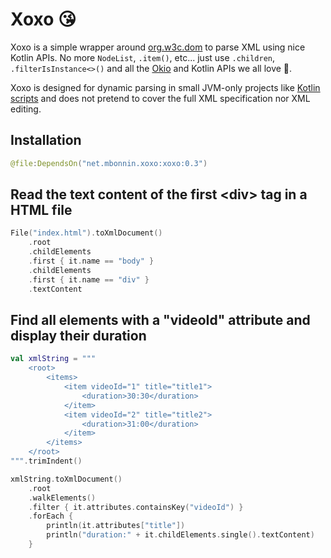 # Xoxo 😘

Xoxo is a simple wrapper around [org.w3c.dom](https://docs.oracle.com/javase/8/docs/api/index.html?org/w3c/dom/package-summary.html) to parse XML using nice Kotlin APIs. No more `NodeList`, `.item()`, etc... just use `.children`, `.filterIsInstance<>()` and all the [Okio](https://github.com/square/okio) and Kotlin APIs we all love 💙.

Xoxo is designed for dynamic parsing in small JVM-only projects like [Kotlin scripts](https://kotlinlang.org/docs/custom-script-deps-tutorial.html) and does not pretend to cover the full XML specification nor XML editing.

## Installation

```kotlin
@file:DependsOn("net.mbonnin.xoxo:xoxo:0.3")
```

## Read the text content of the first \<div\> tag in a HTML file

```kotlin
File("index.html").toXmlDocument()
    .root
    .childElements
    .first { it.name == "body" }
    .childElements
    .first { it.name == "div" }
    .textContent
```

## Find all elements with a "videoId" attribute and display their duration

```kotlin
val xmlString = """
    <root>
        <items>
            <item videoId="1" title="title1">
                <duration>30:30</duration>
            </item>
            <item videoId="2" title="title2">
                <duration>31:00</duration>
            </item>
        </items>
    </root>
""".trimIndent()

xmlString.toXmlDocument()
    .root
    .walkElements()
    .filter { it.attributes.containsKey("videoId") }
    .forEach {
        println(it.attributes["title"])
        println("duration:" + it.childElements.single().textContent)
    }
```